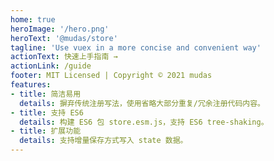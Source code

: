 ```yaml
---
home: true
heroImage: '/hero.png'
heroText: '@mudas/store'
tagline: 'Use vuex in a more concise and convenient way'
actionText: 快速上手指南 →
actionLink: /guide
footer: MIT Licensed | Copyright © 2021 mudas
features:
- title: 简洁易用
  details: 摒弃传统注册写法，使用省略大部分重复/冗余注册代码内容。
- title: 支持 ES6
  details: 构建 ES6 包 store.esm.js，支持 ES6 tree-shaking。
- title: 扩展功能
  details: 支持增量保存方式写入 state 数据。
---
```

